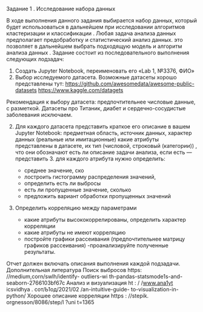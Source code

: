 Задание 1 . Исследование набора данных

В ходе выполнения данного задания выбирается набор данных,
который будет использоваться в дальнейшем при исследовании
алгоритмов кластеризации и классификации .
Любая задача анализа данных предполагает предобработку и
статистический анализ данных. это позволяет в дальнейшем выбрать
подходящую модель и алгоритм анализа данных .
Задание состоит из последовательного выполнения следующих
лодзадач:
1. Создать Jupyter Notebook, переименовать его «Lab 1, №3376, ФИО»
1. Выбор исследуемого датасета.
Возможные датасеты хорошо представлены тут:
https://github.com/awesomedata/awesome-public-datasets
https://www.kaggle.com/datagets

Рекомендация к выбору датасета: предпочтительнее числовые данные, с разметкой. Датасеты про Титаник, диабет и сердечно-сосудистые заболевания исключаем.

2. Для каждого датасета представить краткое его описание в вашем
Jupyter Notebook:
предметная область, источник данных, характер данных
(реальные или имитационные)
какие атрибуты представлены в датасете, их тип
(числовой, строковый (категории)) , что они обозначают
есть ли описание задачи анализа, если есть —
представить
З. для каждого атрибута нужно определить:
    - среднее значение, ско
    - лостроить гистограмму распределения значений,
    - определить есть ли выбросы
    - есть ли пропущенные значение, сколько
    - предложить вариант обработки пропущенных значений

4. Определить корреляцию между параметрами
    - какие атрибуты высококоррелированы, определить характер корреляции
    - какие атрибуты не имеют корреляцию
    - постройте графики рассеивания (предпочтительнее матрицу графиков рассеивания)
    -проанализируйте полученные результаты.

Отчет должен включать описания выполнения каждой подзадачи.
Дополнительная литература
Поиск выбросов https: //medium,corn/swlh/identify-
outliers-wi th-pandas-statsmode1s-and-seaborn-2766103bf67c
Анализ и визуализация
ht : / /www.ana1yt icsvidhya . сот/Ь1од/2021/02 /an-intuitive-guide-
to-visualization-in-python/
Хорошее описание корреляции
https : //stepik. orgnesson/8086/step/l ?uni t=1365